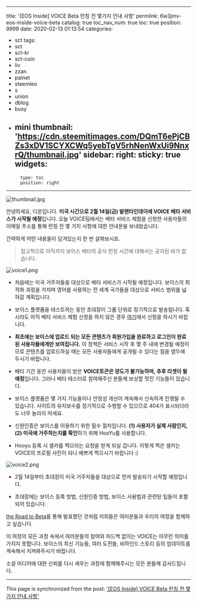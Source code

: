 
---
title: '[EOS Inside] VOICE Beta 런칭 전 몇가지 안내 사항'
permlink: 6w3jmv-eos-inside-voice-beta
catalog: true
toc_nav_num: true
toc: true
position: 9999
date: 2020-02-13 01:13:54
categories:
- sct
tags:
- sct
- sct-kr
- sct-coin
- liv
- zzan
- palnet
- steemleo
- s
- union
- dblog
- busy
- mini
thumbnail: 'https://cdn.steemitimages.com/DQmT6ePjCBZs3xDV1SCYXCWq5yebTgV5rhNenWxUi9NnxrQ/thumbnail.jpg'
sidebar:
    right:
        sticky: true
widgets:
    -
        type: toc
        position: right
---


![thumbnail.jpg](https://cdn.steemitimages.com/DQmT6ePjCBZs3xDV1SCYXCWq5yebTgV5rhNenWxUi9NnxrQ/thumbnail.jpg)

안녕하세요, 디온입니다. **미국 시간으로 2월 14일(금) 발렌타인데이에 VOICE 베타 서비스가 시작될 예정**입니다. 오늘 VOICE팀에서는 베타 서비스 체험을 신청한 사용자들의 이메일 주소를 통해 런칭 전 몇 가지 사항에 대한 안내문을 보내왔습니다. 

간략하게 어떤 내용들이 담겨있는지 한 번 살펴보시죠.

> 참고적으로 아직까지 보이스 베타의 공식 런칭 시간에 대해서는 공지된 바가 없습니다.

![voice1.png](https://cdn.steemitimages.com/DQmXGj6qcwB3fJLn1w5JMuM6DhVY2zyW1Nji8x4eq2QKUDB/voice1.png)

- 처음에는 미국 거주자들을 대상으로 베타 서비스가 시작될 예정입니다. 보이스의 최적화 과정을 거치며 영어를 사용하는 전 세계 국가들을 대상으로 서비스 범위를 넓혀갈 계획입니다.

- 보이스 플랫폼을 테스트하는 동안 초대장이 그룹 단위로 정기적으로 발송됩니다. 혹시라도 아직 베타 서비스 체험 신청을 하지 않은 경우 [여기](https://voice.com/request-beta/)에서 신청을 하시기 바랍니다.

- **최초에는 보이스에 업로드 되는 모든 콘텐츠가 회원가입을 완료하고 로그인이 완료된 사용자들에게만 보여집니다.** 이 정책은 서비스 시작 후 몇 주 내에 변경될 예정이므로 콘텐츠를 업로드하실 때는 모든 사용자들에게 공개될 수 있다는 점을 염두에 두시기 바랍니다.

- 베타 기간 동안 사용자들이 받은 **VOICE토큰은 양도가 불가능하며, 추후 리셋이 될 예정**입니다. 그러나 베타 테스터로 참여해주신 분들께 보상할 멋진 기능들이 있습니다.

- 보이스 플랫폼은 몇 가지 기능들이나 안정성 개선이 계속해서 신속하게 진행될 수 있습니다. 사이트의 유지보수를 정기적으로 수행할 수 있으므로 404가 표시되더라도 너무 놀라지 마세요.

- 신원인증은 보이스를 이용하기 위한 필수 절차입니다. **(1) 사용자가 실제 사람인지, (2) 미국에 거주하는지를 확인**하기 위해 HooYu를 사용합니다.

- Hooyu 등록 시 셀카를 찍으라는 요청을 받게 되실 겁니다. 이렇게 찍은 셀카는 VOICE의 프로필 사진이 되니 예쁘게 찍으시기 바랍니다 :)


![voice2.png](https://cdn.steemitimages.com/DQmVSDtvKLv1JFnDgCiAtdy7QyXHS8DLVrxDpASTy4vcpCU/voice2.png)

- 2월 14일부터 초대장이 미국 거주자들을 대상으로 먼저 발송되기 시작할 예정입니다. 

- 초대장에는 보이스 등록 방법, 신원인증 방법, 보이스 사용법과 관련된 팁들이 포함되어 있습니다.

[the Road to Beta](https://voice.com/blog/road-to-beta/)를 통해 발표했던 것처럼 저희들은 여러분들과 우리의 여정을 함께하고 싶습니다. 

이 여정의 모든 과정 속에서 여러분들의 참여와 피드백 없이는 VOICE는 아무런 의미를 가지지 못합니다.  보이스의 최신 기능들, 여러 도전들, 비하인드 스토리 등의 업데이트를 계속해서 지켜봐주시기 바랍니다.

소셜 미디어에 대한 신뢰를 다시 세우는 과정에 함께해주시는 모든 분들께 감사드립니다.

- - -

This page is synchronized from the post: ['[EOS Inside] VOICE Beta 런칭 전 몇가지 안내 사항'](https://steemit.com/@donekim/6w3jmv-eos-inside-voice-beta)
